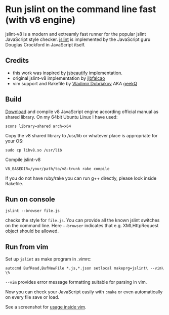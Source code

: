 
Run jslint on the command line fast (with v8 engine)
================================================

jslint-v8 is a modern and extreamly fast runner for the popular jslint
JavaScript style checker. [jslint][] is implemented by the JavaScript guru
Douglas Crockford in JavaScript itself.

Credits
--------
* this work was inspired by [jsbeautify][] implementation.
* original jslint-v8 implementation by [jlbfalcao][]
* vim support and Rakefile by [Vladimir Dobriakov][] AKA [geekQ][]


Build
-----

[Download][v8 doc] and compile v8 JavaScript engine according official
manual as shared library. On my 64bit Ubuntu Linux I have used:

    scons library=shared arch=x64

Copy the v8 shared library to /usr/lib or whatever place is appropriate
for your OS:

    sudo cp libv8.so /usr/lib

Compile jslint-v8

    V8_BASEDIR=/your/path/to/v8-trunk rake compile

If you do not have ruby/rake you can run g++ directly, please look
inside Rakefile.


Run on console
--------------

    jslint --browser file.js

checks the style for `file.js`. You can provide all the known jslint
switches on the command line. Here `--browser` indicates that e.g.
XMLHttpRequest object should be allowed.


Run from vim
------------

Set up `jslint` as make program in .vimrc:

    autocmd BufRead,BufNewFile *.js,*.json setlocal makeprg=jslint\ --vim\ \%

`--vim` provides error message formatting suitable for parsing in vim.

Now you can check your JavaScript easily with `:make` or even
automatically on every file save or load.

See a screenshot for [usage inside vim][screenshot].

[v8 doc]: http://code.google.com/apis/v8/build.html
[jsbeautify]: http://blog.slashpoundbang.com/post/2488598258/running-javascript-from-the-command-line-with-v8
[jlbfalcao]: https://github.com/jlbfalcao/jslint-v8
[Vladimir Dobriakov]: http://www.mobile-web-consulting.de
[jslint]: http://www.jslint.com/
[geekQ]: http://www.geekQ.net/
[screenshot]: http://www.mobile-web-consulting.de/post/4745654954/run-jslint-fast-v8-engine-for-vim

